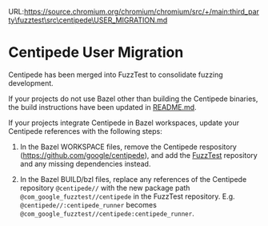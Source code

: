 URL:https://source.chromium.org/chromium/chromium/src/+/main:third_party\fuzztest\src\centipede\USER_MIGRATION.md
# Centipede User Migration

Centipede has been merged into FuzzTest to consolidate fuzzing development.

If your projects do not use Bazel other than building the Centipede binaries,
the build instructions have been updated in [README.md](./README.md).

If your projects integrate Centipede in Bazel workspaces, update your Centipede
references with the following steps:

1.  In the Bazel WORKSPACE files, remove the Centipede respository
    (https://github.com/google/centipede), and add the
    [FuzzTest](../doc/quickstart-bazel.md#set-up-a-bazel-workspace) repository
    and any missing dependencies instead.

2.  In the Bazel BUILD/bzl files, replace any references of the Centipede
    repository `@centipede//` with the new package path
    `@com_google_fuzztest//centipede` in the FuzzTest repository. E.g.
    `@centipede//:centipede_runner` becomes
    `@com_google_fuzztest//centipede:centipede_runner`.

